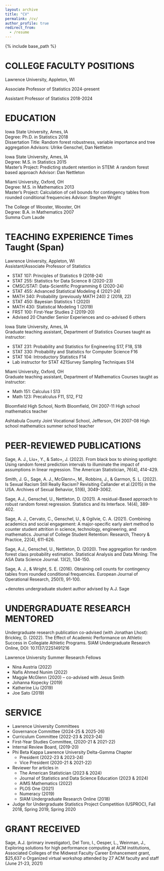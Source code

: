 ```yaml
---
layout: archive
title: "CV"
permalink: /cv/
author_profile: true
redirect_from:
  - /resume
---
```


{% include base_path %}

COLLEGE FACULTY POSITIONS
==========================
Lawrence University, Appleton, WI

Associate Professor of Statistics							2024-present     

Assistant Professor of Statistics							2018-2024	
	
EDUCATION
==========================
Iowa State University, Ames, IA       
Degree: Ph.D. in Statistics						 			  2018      
Dissertation Title: Random forest robustness, variable importance 
and tree aggregation
Advisors: Ulrike Genschel, Dan Nettleton

Iowa State University, Ames, IA        
Degree: M.S. in Statistics 									  2015       
Master’s Project: Predicting student retention in STEM: 
A random forest based approach
Advisor: Dan Nettleton

Miami University, Oxford, OH			        
Degree: M.S. in Mathematics 						  		  2013      
Master’s Project: Calculation of cell bounds for 
contingency tables from rounded conditional frequencies
Advisor: Stephen Wright

The College of Wooster, Wooster, OH		       
Degree: B.A. in Mathematics 								  2007      
Summa Cum Laude

TEACHING EXPERIENCE						Times Taught (Span)
==========================
Lawrence University, Appleton, WI					
Assistant/Associate Professor of Statistics							
* STAT 107: Principles of Statistics 	       				9 (2018-24)
* STAT 255: Statistics for Data Science				 	8 (2020-23)
* CMSC/STAT: Data-Scientific Programming 		       		6 (2020-24)
* STAT 455: Advanced Statistical Modeling                     	      	4 (2021-24)
* MATH 340: Probability (previously MATH 240)				2 (2018, 22)
* STAT 450: Bayesian Statistics						1 (2020)
* MATH 430: Statistical Modeling 						1 (2019)
* FRST 100: First-Year Studies						2 (2019-20)
* Advised 20 Chandler Senior Experiences and co-advised 6 others 	 

Iowa State University, Ames, IA					
Graduate teaching assistant, Department of Statistics 
Courses taught as instructor: 
* STAT 231: Probability and Statistics for Engineering 		         S17, F18, S18
* STAT 330: Probability and Statistics for Computer Science 			    F16
* STAT 104: Introductory Statistics 							    F14
* Lab instructor for STAT 421Survey Sampling Techniques 			    S14

Miami University, Oxford, OH						
Graduate teaching assistant, Department of Mathematics
Courses taught as instructor: 
* Math 151: Calculus I 							          	    S13
* Math 123: Precalculus					         	         F11, S12, F12 

Bloomfield High School, North Bloomfield, OH				        2007-11
High school mathematics teacher

Ashtabula County Joint Vocational School, Jefferson, OH			        2007-08
High school mathematics summer school teacher

PEER-REVIEWED PUBLICATIONS
==========================

Sage, A. J., Liu+, Y., & Sato+, J. (2022). From black box to shining spotlight: Using random forest prediction intervals to illuminate the impact of assumptions in linear regression. The American Statistician, 76(4), 414-429. 

Smith, J. G., Sage, A. J., McGlenn+, M., Robbins, J., & Garmon, S. L. (2022). Is Sexual Racism Still Really Racism? Revisiting Callander et al.(2015) in the USA. Archives of Sexual Behavior, 51(6), 3049-3062.

Sage, A.J., Genschel, U., Nettleton, D. (2021). A residual-Based approach to robust random forest regression. Statistics and its Interface. 14(4), 389-402. 

Sage, A. J., Cervato, C., Genschel, U., & Ogilvie, C. A. (2021). Combining academics and social engagement: A major-specific early alert method to counter student attrition in science, technology, engineering, and mathematics. Journal of College Student Retention: Research, Theory & Practice, 22(4), 611-626.

Sage, A.J., Genschel, U., Nettleton, D. (2020). Tree aggregation for random forest class probability estimation. Statistical Analysis and Data Mining: The ASA Data Science Journal. 13(2), 134-150.  

Sage, A. J., & Wright, S. E. (2016). Obtaining cell counts for contingency tables from rounded conditional frequencies. European Journal of Operational Research, 250(1), 91-100.

+denotes undergraduate student author advised by A.J. Sage

UNDERGRADUATE RESEARCH MENTORED
==============================

Undergraduate research publication co-advised (with Jonathan Lhost):
Brickley, D. (2022). The Effect of Academic Performance on Athletic Success in Collegiate Athletic Programs. SIAM Undergraduate Research Online, DOI: 10.1137/22S1491216

Lawrence University Summer Research Fellows
* Nina Austria (2022)
* Nafis Ahmed Nunim (2022)
* Maggie McGlenn (2020) – co-advised with Jesus Smith
* Johanna Kopecky (2019)
* Katherine Liu (2019)
* Joe Sato (2019)

SERVICE
=======
* Lawrence University Committees
* Governance Committee (2024-25 & 2025-26)
* Curriculum Committee (2022-23 & 2023-24)
* First-Year Studies Committee, (2020-21 & 2021-22)
* Internal Review Board, (2019-20)
* Phi Beta Kappa Lawrence University Delta-Gamma Chapter
     - President (2022-23 & 2023-24)
     - Vice President (2020-21 & 2021-22)
* Reviewer for articles in 
     - The American Statistician (2023 & 2024)
     - Journal of Statistics and Data Science Education (2023 & 2024)
     - AIMS Mathematics (2022)
     - PLOS One (2021)
     - Numeracy (2019)
     - SIAM Undergraduate Research Online (2018)
* Judge for Undergraduate Statistics Project Competition (USPROC), Fall 2018, Spring 2019, Spring 2020

GRANT RECEIVED
==============
Sage, A.J. (primary investigator), Del Toro, I., Oesper, L., Weinman, J., Exploring solutions for high performance computing at ACM institutions, Associated Colleges of the Midwest Faculty Career Enhancement grant, $25,637
o	Organized virtual workshop attended by 27 ACM faculty and staff (June 21-23, 2021)
